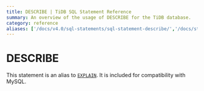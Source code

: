 ```yaml
---
title: DESCRIBE | TiDB SQL Statement Reference
summary: An overview of the usage of DESCRIBE for the TiDB database.
category: reference
aliases: ['/docs/v4.0/sql-statements/sql-statement-describe/','/docs/stable/reference/sql/statements/describe/']
---
```


# DESCRIBE

This statement is an alias to [`EXPLAIN`](/sql-statements/sql-statement-explain.md). It is included for compatibility with MySQL.
